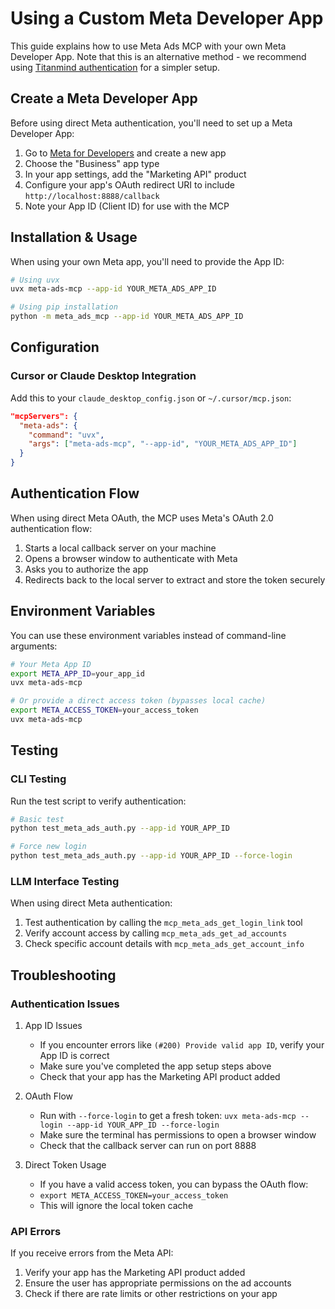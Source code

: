 # Using a Custom Meta Developer App

This guide explains how to use Meta Ads MCP with your own Meta Developer App. Note that this is an alternative method - we recommend using [Titanmind authentication](README.md) for a simpler setup.

## Create a Meta Developer App

Before using direct Meta authentication, you'll need to set up a Meta Developer App:

1. Go to [Meta for Developers](https://developers.facebook.com/) and create a new app
2. Choose the "Business" app type
3. In your app settings, add the "Marketing API" product
4. Configure your app's OAuth redirect URI to include `http://localhost:8888/callback`
5. Note your App ID (Client ID) for use with the MCP

## Installation & Usage

When using your own Meta app, you'll need to provide the App ID:

```bash
# Using uvx
uvx meta-ads-mcp --app-id YOUR_META_ADS_APP_ID

# Using pip installation
python -m meta_ads_mcp --app-id YOUR_META_ADS_APP_ID
```

## Configuration

### Cursor or Claude Desktop Integration

Add this to your `claude_desktop_config.json` or `~/.cursor/mcp.json`:

```json
"mcpServers": {
  "meta-ads": {
    "command": "uvx",
    "args": ["meta-ads-mcp", "--app-id", "YOUR_META_ADS_APP_ID"]
  }
}
```

## Authentication Flow

When using direct Meta OAuth, the MCP uses Meta's OAuth 2.0 authentication flow:

1. Starts a local callback server on your machine
2. Opens a browser window to authenticate with Meta
3. Asks you to authorize the app
4. Redirects back to the local server to extract and store the token securely

## Environment Variables

You can use these environment variables instead of command-line arguments:

```bash
# Your Meta App ID
export META_APP_ID=your_app_id
uvx meta-ads-mcp

# Or provide a direct access token (bypasses local cache)
export META_ACCESS_TOKEN=your_access_token
uvx meta-ads-mcp
```

## Testing

### CLI Testing

Run the test script to verify authentication:

```bash
# Basic test
python test_meta_ads_auth.py --app-id YOUR_APP_ID

# Force new login
python test_meta_ads_auth.py --app-id YOUR_APP_ID --force-login
```

### LLM Interface Testing

When using direct Meta authentication:
1. Test authentication by calling the `mcp_meta_ads_get_login_link` tool
2. Verify account access by calling `mcp_meta_ads_get_ad_accounts`
3. Check specific account details with `mcp_meta_ads_get_account_info`

## Troubleshooting

### Authentication Issues

1. App ID Issues
   - If you encounter errors like `(#200) Provide valid app ID`, verify your App ID is correct
   - Make sure you've completed the app setup steps above
   - Check that your app has the Marketing API product added

2. OAuth Flow
   - Run with `--force-login` to get a fresh token: `uvx meta-ads-mcp --login --app-id YOUR_APP_ID --force-login`
   - Make sure the terminal has permissions to open a browser window
   - Check that the callback server can run on port 8888

3. Direct Token Usage
   - If you have a valid access token, you can bypass the OAuth flow:
   - `export META_ACCESS_TOKEN=your_access_token`
   - This will ignore the local token cache

### API Errors

If you receive errors from the Meta API:
1. Verify your app has the Marketing API product added
2. Ensure the user has appropriate permissions on the ad accounts
3. Check if there are rate limits or other restrictions on your app 